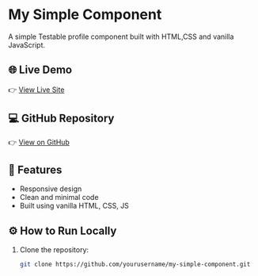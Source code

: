 # My Simple Component

A simple Testable profile component built with HTML,CSS and vanilla JavaScript.

## 🌐 Live Demo
👉 [View Live Site](https://yourprojectname.netlify.app/)

## 💻 GitHub Repository
👉 [View on GitHub](https://github.com/yourusername/my-simple-component)

## 🧠 Features
- Responsive design
- Clean and minimal code
- Built using vanilla HTML, CSS, JS

## ⚙️ How to Run Locally

1. Clone the repository:
   ```bash
   git clone https://github.com/yourusername/my-simple-component.git
